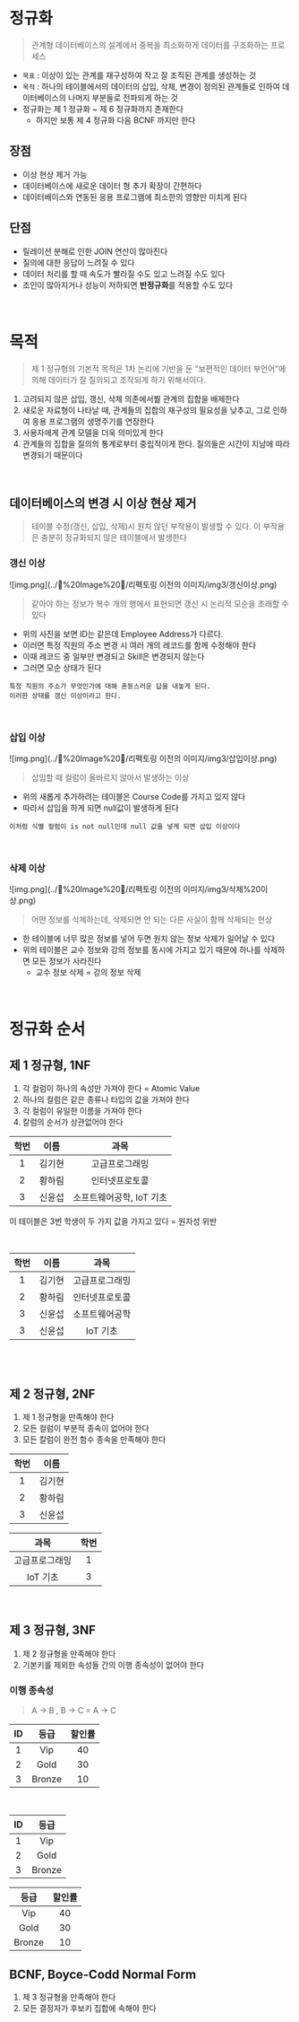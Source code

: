 # 정규화

> 관계형 데이터베이스의 설계에서 중복을 최소화하게 데이터를 구조화하는 프로세스

* `목표` : 이상이 있는 관계를 재구성하여 작고 잘 조직된 관계를 생성하는 것
* `목적` : 하나의 테이블에서의 데이터의 삽입, 삭제, 변경이 정의된 관계들로 인하여 데이터베이스의 나머지 부분들로 전파되게 하는 것
* 정규화는 제 1 정규화 ~ 제 6 정규화까지 존재한다
    * 하지만 보통 제 4 정규화 다음 BCNF 까지만 한다

## 장점

* 이상 현상 제거 가능
* 데이터베이스에 새로운 데이터 형 추가 확장이 간편하다
* 데이터베이스와 연동된 응용 프로그램에 최소한의 영향만 미치게 된다

## 단점

* 릴레이션 분해로 인한 JOIN 연산이 많아진다
* 질의에 대한 응답이 느려질 수 있다
* 데이터 처리를 할 때 속도가 빨라질 수도 있고 느려질 수도 있다
* 조인이 많아지거나 성능이 저하되면 **반정규화**를 적용할 수도 있다

<br>

# 목적

> 제 1 정규형의 기본적 목적은 1차 논리에 기반을 둔 "보편적인 데이터 부언어"에 의해
> 데이터가 잘 질의되고 조작되게 하기 위해서이다.

1. 고려되지 않은 삽입, 갱신, 삭제 의존에서붵 관계의 집합을 배제한다
2. 새로운 자료형이 나타날 때, 관계들의 집합의 재구성의 필요성을 낮추고, 그로 인하여 응용 프로그램의 생명주기를 연장한다
3. 사용자에게 관계 모델을 더욱 의미있게 한다
4. 관계들의 집합을 질의의 통계로부터 중립적이게 한다. 질의들은 시간이 지남에 따라 변경되기 때문이다

<br>

## 데이터베이스의 변경 시 이상 현상 제거

> 테이블 수정(갱신, 삽입, 삭제)시 원치 않던 부작용이 발생할 수 있다.
> 이 부작용은 충분히 정규화되지 않은 테이블에서 발생한다

### 갱신 이상

![img.png](../🔲%20Image%20🔲/리펙토링 이전의 이미지/img3/갱신이상.png)
> 같아야 하는 정보가 복수 개의 행에서 표현되면 갱신 시 논리적 모순을 초래할 수 있다

* 위의 사진을 보면 ID는 같은데 Employee Address가 다르다.
* 이러면 특정 직원의 주소 변경 시 여러 개의 레코드를 함께 수정해야 한다
* 이때 레코드 중 일부만 변경되고 Skill은 변경되지 않는다
* 그러면 모순 상태가 된다

```
특정 직원의 주소가 무엇인가에 대해 혼동스러운 답을 내놓게 된다.
이러한 상태를 갱신 이상이라고 한다.
```

<br>

### 삽입 이상

![img.png](../🔲%20Image%20🔲/리펙토링 이전의 이미지/img3/삽입이상.png)
> 삽입할 때 컬럼이 올바르지 않아서 발생하는 이상

* 위의 새롭게 추가하려는 테이블은 Course Code를 가지고 있지 않다
* 따라서 삽입을 하게 되면 null값이 발생하게 된다

```
이처럼 식별 컬럼이 is not null인데 null 값을 넣게 되면 삽입 이상이다
```

<br>

### 삭제 이상

![img.png](../🔲%20Image%20🔲/리펙토링 이전의 이미지/img3/삭제%20이상.png)
> 어떤 정보를 삭제하는데, 삭제되면 안 되는 다른 사실이 함께 삭제되는 현상

* 한 테이블에 너무 많은 정보를 넣어 두면 원치 않는 정보 삭제가 일어날 수 있다
* 위의 테이블은 교수 정보와 강의 정보를 동시에 가지고 있기 때문에 하나를 삭제하면 모든 정보가 사라진다
    * 교수 정보 삭제 = 강의 정보 삭제

<br>

# 정규화 순서

## 제 1 정규형, 1NF

1. 각 컬럼이 하나의 속성만 가져야 한다 = Atomic Value
2. 하나의 컬럼은 같은 종류나 타입의 값을 가져야 한다
3. 각 컬럼이 유일한 이름을 가져야 한다
4. 칼럼의 순서가 상관없어야 한다

| 학번  | 이름  |       과목        |
|:---:|:---:|:---------------:|
|  1  | 김기현 |     고급프로그래밍     |
|  2  | 황하림 |     인터넷프로토콜     |
|  3  | 신윤섭 | 소프트웨어공학, IoT 기초 |

이 테이블은 3번 학생이 두 가지 값을 가지고 있다 = 원자성 위반

<br>

| 학번  | 이름  |   과목    |
|:---:|:---:|:-------:|
|  1  | 김기현 | 고급프로그래밍 |
|  2  | 황하림 | 인터넷프로토콜 |
|  3  | 신윤섭 | 소프트웨어공학 |
|  3  | 신윤섭 | IoT 기초  |

<br>
<br>

## 제 2 정규형, 2NF

1. 제 1 정규형을 만족해야 한다
2. 모든 컬럼이 부분적 종속이 없어야 한다
1. 모든 칼럼이 완전 함수 종속을 만족해야 한다

| 학번  | 이름  |
|:---:|:---:|
|  1  | 김기현 |
|  2  | 황하림 | 
|  3  | 신윤섭 | 

|   과목    | 학번  |
|:-------:|:---:|
| 고급프로그래밍 |  1  |
| IoT 기초  |  3  |

<br>

## 제 3 정규형, 3NF

1. 제 2 정규형을 만족해야 한다
2. 기본키를 제외한 속성들 간의 이행 종속성이 없어야 한다

### 이행 종속성

> A -> B , B -> C = A -> C

| ID  |   등급   | 할인률 |
|:---:|:------:|:---:|
|  1  |  Vip   | 40  |
|  2  |  Gold  | 30  |
|  3  | Bronze | 10  |

<br>

| ID  |   등급   |
|:---:|:------:|
|  1  |  Vip   |
|  2  |  Gold  | 
|  3  | Bronze | 

|   등급   | 할인률 |
|:------:|:---:|
|  Vip   | 40  |
|  Gold  | 30  |
| Bronze | 10  |

## BCNF, Boyce-Codd Normal Form

1. 제 3 정규형을 만족해야 한다
2. 모든 결정자가 후보키 집합에 속해야 한다


